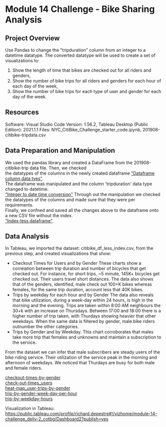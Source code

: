 # Module 14 Challenge - Bike Sharing Analysis

## Project Overview

Use Pandas to change the "tripduration" column from an integer to a datetime datatype.
The converted datatype will be used to  create a set of visualizations to:

1) Show the length of time that bikes are checked out for all riders and genders,
2) Show the number of bike trips for all riders and genders for each hour of each day of the week,
3) Show the number of bike trips for each type of user and gender for each day of the week.

## Resources

Software:       Visual Studio Code Version: 1.56.2, Tableau Desktop (Public Edition): 2021.1.1
Files:          NYC_CitiBike_Challenge_starter_code.ipynb,
                201908-citibike-tripdata.csv

## Data Preparation and Manipulation

We used the pandas library and created a DataFrame from the 201908-citibike-trip data file. Then, we checked \
the datatypes of the columns in the newly created dataframe ["Dataframe column data tyes"](..\\resources\\images\\citibike_df.png). \
The dataframe was manipulated and the column 'tripduration' data type changed to datetime. \
["Integer to date time conversion"](..\\resources\\images\\citibike_inttodt.png)
Through out the manipulation we checked the datatypes of the columns and made sure that they were per requirements. \
Finally, we confned and saved all the changes above to the dataframe onto a new CSV file without the index. \
["Index-less dataframe"](..\\resources\\citibike_df_less_index.csv).

## Data Analysis

In Tableau, we imported the dataset: citibike_df_less_index.csv, from the previous step, and created visualizations that show: 

- Checkout Times for Users and by Gender
  These charts show a correlation between trip duration and number of bicycles that get checked out. For instance, for short trips, ~5 minute, 145K+ bicycles get checked out. Their users travel short distances. The data also shows that of the genders, identified, male check out 100+K bikes whereas females, for the same trip duration, account less that 40K bikes.
- Trips by weekday for each hour and by Gender
  The data also reveals that bike utilization, during a week-day within 24 hours, is high in the morning and the evening. Trips are taken within 8:00 AM neighbours the 30+k with an increase on Thursdays. Between 17:00 and 18:00 there is a higher number of trip taken, with Thurdays showing heavier that other weekdays.
  When the same data is filtered by gender, male bike riders outnumber the other categories.
- Trips by Gender and by Weekday.
  This chart corroborates that males take more trip that females and unknowns and maintain a subscription to the service.

From the dataset we can infer that male subscribers are steady users of the bike riding service. Their utilization of the service peak in the morning and afternoon of weekdays. We noticed that Thurdays are busy for both male and female riders.

[checkout-times-by-gender](..\\resources\images\\check-out-times_genders.png) \
[check-out-times_users](..\\resources\\images\\check-out-times_users.png) \
[heat-map_user-trips-by-gender](..\\resources\\images\\../resources/images/heat-map_user-trips-by-gender.png) \
[trip-by-gender-week-day-per-hour](..\\resources\\images\\trip-by-gender_week-day-per-hour.png) \
[trip-by-weekday-hours](..\\resources\\images\\trip-by-weekday_hours.png)

Visualization in Tableau:
https://public.tableau.com/profile/richard.depestre#!/vizhome/module-14-challenge_deliv-2_cotbg/Dashboard2?publish=yes
